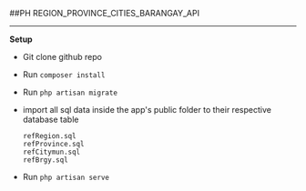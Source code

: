 
##PH REGION_PROVINCE_CITIES_BARANGAY_API

----------------------

**Setup** 
* Git clone github repo
* Run `composer install`
* Run `php artisan migrate`
* import all sql data inside the app's public folder to their respective database table
  
      refRegion.sql
      refProvince.sql
      refCitymun.sql
      refBrgy.sql

* Run `php artisan serve`
